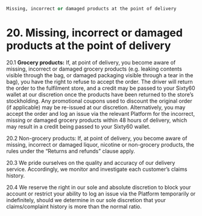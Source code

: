 ```meta
Missing, incorrect or damaged products at the point of delivery
```

# 20. Missing, incorrect or damaged products at the point of delivery
20.1 **Grocery products:** If, at point of delivery, you become aware of missing, incorrect or damaged grocery products (e.g. leaking contents visible through the bag, or damaged packaging visible through a tear in the bag), you have the right to refuse to accept the order. The driver will return the order to the fulfilment store, and a credit may be passed to your Sixty60 wallet at our discretion once the products have been returned to the store’s stockholding. Any promotional coupons used to discount the original order (if applicable) may be re-issued at our discretion. Alternatively, you may accept the order and log an issue via the relevant Platform for the incorrect, missing or damaged grocery products within 48 hours of delivery, which may result in a credit being passed to your Sixty60 wallet.  

20.2 Non-grocery products: If, at point of delivery, you become aware of missing, incorrect or damaged liquor, nicotine or non-grocery products, the rules under the “Returns and refunds” clause apply. 

20.3 We pride ourselves on the quality and accuracy of our delivery service. Accordingly, we monitor and investigate each customer’s claims history. 

20.4 We reserve the right in our sole and absolute discretion to block your account or restrict your ability to log an issue via the Platform temporarily or indefinitely, should we determine in our sole discretion that your claims/complaint history is more than the normal ratio. 

